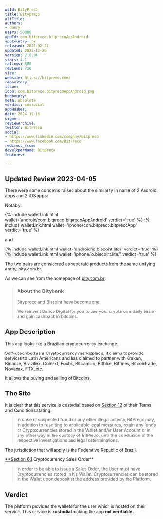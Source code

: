 ```yaml
---
wsId: BityPreco
title: Bitypreço
altTitle: 
authors:
- danny
users: 50000
appId: com.bitpreco.bitprecoAppAndroid
appCountry: br
released: 2021-02-21
updated: 2022-12-26
version: 2.0.04
stars: 4.1
ratings: 808
reviews: 726
size: 
website: https://bitpreco.com/
repository: 
issue: 
icon: com.bitpreco.bitprecoAppAndroid.png
bugbounty: 
meta: obsolete
verdict: custodial
appHashes: 
date: 2024-12-16
signer: 
reviewArchive: 
twitter: BitPreco
social:
- https://www.linkedin.com/company/bitpreco
- https://www.facebook.com/BitPreco
redirect_from: 
developerName: Bitpreço
features: 

---
```


## Updated Review 2023-04-05

There were some concerns raised about the similarity in name of 2 Android apps and 2 iOS apps: 

Notably: 

{% include walletLink.html wallet='android/com.bitpreco.bitprecoAppAndroid' verdict='true' %}
{% include walletLink.html wallet='iphone/com.bitpreco.bitprecoApp' verdict='true' %}

and 

{% include walletLink.html wallet='android/io.biscoint.lite/' verdict='true' %}
{% include walletLink.html wallet='iphone/io.biscoint.lite/' verdict='true' %}

The two pairs are considered as seperate products from the same unifying entity, bity.com.br. 

As we can see from the homepage of [bity.com.br](https://www.bity.com.br/): 

> ###  About the Bitybank
>
> Bitypreco and Biscoint have become one.
>
> We reinvent Banco Digital for you to use your crypts on a daily basis and gain cashback in bitcoins.

## App Description

This app looks like a Brazilian cryptocurrency exchange. 

Self-described as a Cryptocurrency marketplace, it claims to provide services to Latin Americans and has claimed to partner with Kraken, Binance, Braziliex, Coinext, Foxbit, Bitcambio, Bitblue, Bitfines, Bitcointrade, Novadax, FTX, etc. 

It allows the buying and selling of Bitcoins. 

## The Site

It is clear that this service is custodial based on [Section 12](https://bitpreco.com/termos) of their Terms and Conditions stating:

> In case of suspected fraud or any other illegal activity, BitPreço may, in addition to resorting to applicable legal measures, retain any funds or Cryptocurrencies stored in the Wallet and/or User Account or in any other way in the custody of BitPreço, until the conclusion of the respective investigations and legal determinations.

The jurisdiction that will apply is the Federative Republic of Brazil.

[**Section 6.1](https://bitpreco.com/termos) Cryptocurrency Sales Order**

> In order to be able to issue a Sales Order, the User must have Cryptocurrencies stored in his Wallet. Cryptocurrencies can be stored in the Wallet upon deposit at the address provided by the Platform.

## Verdict

The platform provides the wallets for the user which is hosted on their service. This service is **custodial** making the app **not verifiable.**
